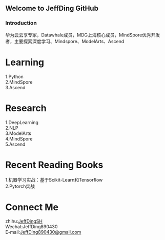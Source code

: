 ## Welcome to JeffDing GitHub


### Introduction  

华为云云享专家，Datawhale成员，MDG上海核心成员，MindSpore优秀开发者，主要探索深度学习、Mindspore、ModelArts、Ascend


# Learning  
 1.Python  
 2.MindSpore  
 3.Ascend  

# Research  
 1.DeepLearning  
 2.NLP    
 3.ModelArts  
 4.MindSpore  
 5.Ascend  
 
# Recent Reading Books       
 1.机器学习实战：基于Scikit-Learn和Tensorflow   
 2.Pytorch实战   

# Connect Me 
zhihu:<a href = "https://www.zhihu.com/people/JeffdingSH">JeffDingSH</a>   
Wechat:JeffDing890430  
E-mail:JeffDing890430@gmail.com
